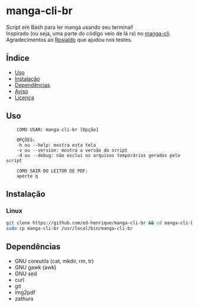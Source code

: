 # manga-cli-br

Script em Bash para ler mangá usando seu terminal!
<br>
Inspirado (ou seja, uma parte do código veio de lá rs) no [manga-cli](https://github.com/7USTIN/manga-cli).
<br>
Agradecimentos ao [Rosialdo](https://github.com/Rosialdo) que ajudou nos testes.

## Índice

- [Uso](#uso)
- [Instalação](#instalação)
- [Dependências](#dependências)
- [Aviso](./DISCLAIMER.md)
- [Licença](./LICENSE.md)

## Uso

```text
    COMO USAR: manga-cli-br [Opção]

    OPÇÕES:
    -h ou --help: mostra esta tela
    -v ou --version: mostra a versão do script
    -d ou --debug: não exclui os arquivos temporários gerados pelo script

    COMO SAIR DO LEITOR DE PDF:
    aperte q
```

## Instalação

### Linux

```sh
git clone https://github.com/ed-henrique/manga-cli-br && cd manga-cli-br
sudo cp manga-cli-br /usr/local/bin/manga-cli-br
```

## Dependências

- GNU coreutils (cat, mkdir, rm, tr)
- GNU gawk (awk)
- GNU sed
- curl
- git
- img2pdf
- zathura
